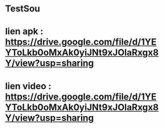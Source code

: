 # TestSou

# lien apk : https://drive.google.com/file/d/1YEYToLkb0oMxAk0yiJNt9xJOlaRxgx8Y/view?usp=sharing
# lien video : https://drive.google.com/file/d/1YEYToLkb0oMxAk0yiJNt9xJOlaRxgx8Y/view?usp=sharing
